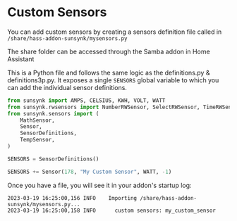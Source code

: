 # Custom Sensors

You can add custom sensors by creating a sensors definition file called in `/share/hass-addon-sunsynk/mysensors.py`

The share folder can be accessed through the Samba addon in Home Assistant

This is a Python file and follows the same logic as the definitions.py & definitions3p.py. It exposes a single `SENSORS` global variable to which you can add the individual sensor definitions.

```python
from sunsynk import AMPS, CELSIUS, KWH, VOLT, WATT
from sunsynk.rwsensors import NumberRWSensor, SelectRWSensor, TimeRWSensor
from sunsynk.sensors import (
    MathSensor,
    Sensor,
    SensorDefinitions,
    TempSensor,
)

SENSORS = SensorDefinitions()

SENSORS += Sensor(178, "My Custom Sensor", WATT, -1)
```

Once you have a file, you will see it in your addon's startup log:

```
2023-03-19 16:25:00,156 INFO    Importing /share/hass-addon-sunsynk/mysensors.py...
2023-03-19 16:25:00,158 INFO      custom sensors: my_custom_sensor
```